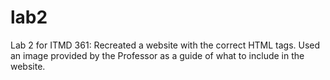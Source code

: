# lab2
Lab 2 for ITMD 361: 
Recreated a website with the correct HTML tags. Used an image provided by the Professor as a guide of what to include in the website. 

